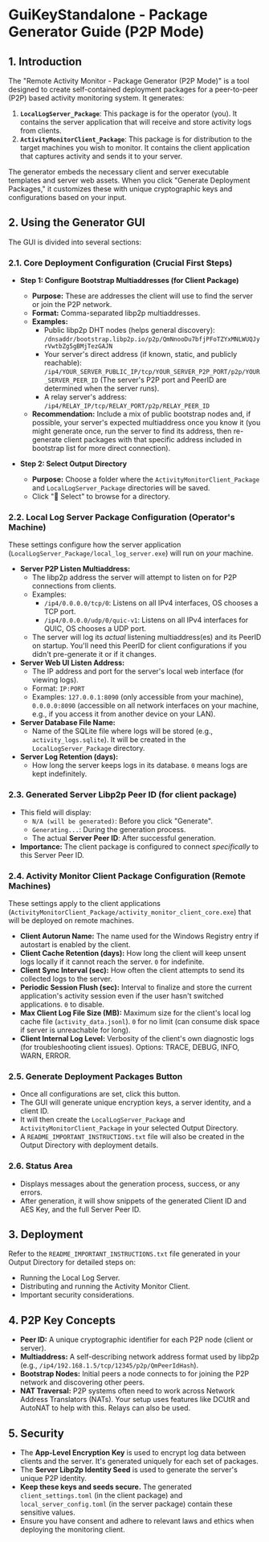# GuiKeyStandalone - Package Generator Guide (P2P Mode)

## 1. Introduction

The "Remote Activity Monitor - Package Generator (P2P Mode)" is a tool designed to create self-contained deployment packages for a peer-to-peer (P2P) based activity monitoring system. It generates:

1.  **`LocalLogServer_Package`**: This package is for the operator (you). It contains the server application that will receive and store activity logs from clients.
2.  **`ActivityMonitorClient_Package`**: This package is for distribution to the target machines you wish to monitor. It contains the client application that captures activity and sends it to your server.

The generator embeds the necessary client and server executable templates and server web assets. When you click "Generate Deployment Packages," it customizes these with unique cryptographic keys and configurations based on your input.

## 2. Using the Generator GUI

The GUI is divided into several sections:

### 2.1. Core Deployment Configuration (Crucial First Steps)

*   **Step 1: Configure Bootstrap Multiaddresses (for Client Package)**
    *   **Purpose:** These are addresses the client will use to find the server or join the P2P network.
    *   **Format:** Comma-separated libp2p multiaddresses.
    *   **Examples:**
        *   Public libp2p DHT nodes (helps general discovery): `/dnsaddr/bootstrap.libp2p.io/p2p/QmNnooDu7bfjPFoTZYxMNLWUQJyrVwtbZg5gBMjTezGAJN`
        *   Your server's direct address (if known, static, and publicly reachable): `/ip4/YOUR_SERVER_PUBLIC_IP/tcp/YOUR_SERVER_P2P_PORT/p2p/YOUR_SERVER_PEER_ID` (The server's P2P port and PeerID are determined when the server runs).
        *   A relay server's address: `/ip4/RELAY_IP/tcp/RELAY_PORT/p2p/RELAY_PEER_ID`
    *   **Recommendation:** Include a mix of public bootstrap nodes and, if possible, your server's expected multiaddress once you know it (you might generate once, run the server to find its address, then re-generate client packages with that specific address included in bootstrap list for more direct connection).

*   **Step 2: Select Output Directory**
    *   **Purpose:** Choose a folder where the `ActivityMonitorClient_Package` and `LocalLogServer_Package` directories will be saved.
    *   Click "📂 Select" to browse for a directory.

### 2.2. Local Log Server Package Configuration (Operator's Machine)

These settings configure how the server application (`LocalLogServer_Package/local_log_server.exe`) will run on *your* machine.

*   **Server P2P Listen Multiaddress:**
    *   The libp2p address the server will attempt to listen on for P2P connections from clients.
    *   Examples:
        *   `/ip4/0.0.0.0/tcp/0`: Listens on all IPv4 interfaces, OS chooses a TCP port.
        *   `/ip4/0.0.0.0/udp/0/quic-v1`: Listens on all IPv4 interfaces for QUIC, OS chooses a UDP port.
    *   The server will log its *actual* listening multiaddress(es) and its PeerID on startup. You'll need this PeerID for client configurations if you didn't pre-generate it or if it changes.
*   **Server Web UI Listen Address:**
    *   The IP address and port for the server's local web interface (for viewing logs).
    *   Format: `IP:PORT`
    *   Examples: `127.0.0.1:8090` (only accessible from your machine), `0.0.0.0:8090` (accessible on all network interfaces on your machine, e.g., if you access it from another device on your LAN).
*   **Server Database File Name:**
    *   Name of the SQLite file where logs will be stored (e.g., `activity_logs.sqlite`). It will be created in the `LocalLogServer_Package` directory.
*   **Server Log Retention (days):**
    *   How long the server keeps logs in its database. `0` means logs are kept indefinitely.

### 2.3. Generated Server Libp2p Peer ID (for client package)

*   This field will display:
    *   `N/A (will be generated)`: Before you click "Generate".
    *   `Generating...`: During the generation process.
    *   The actual **Server Peer ID**: After successful generation.
*   **Importance:** The client package is configured to connect *specifically* to this Server Peer ID.

### 2.4. Activity Monitor Client Package Configuration (Remote Machines)

These settings apply to the client applications (`ActivityMonitorClient_Package/activity_monitor_client_core.exe`) that will be deployed on remote machines.

*   **Client Autorun Name:** The name used for the Windows Registry entry if autostart is enabled by the client.
*   **Client Cache Retention (days):** How long the client will keep unsent logs locally if it cannot reach the server. `0` for indefinite.
*   **Client Sync Interval (sec):** How often the client attempts to send its collected logs to the server.
*   **Periodic Session Flush (sec):** Interval to finalize and store the current application's activity session even if the user hasn't switched applications. `0` to disable.
*   **Max Client Log File Size (MB):** Maximum size for the client's local log cache file (`activity_data.jsonl`). `0` for no limit (can consume disk space if server is unreachable for long).
*   **Client Internal Log Level:** Verbosity of the client's own diagnostic logs (for troubleshooting client issues). Options: TRACE, DEBUG, INFO, WARN, ERROR.

### 2.5. Generate Deployment Packages Button

*   Once all configurations are set, click this button.
*   The GUI will generate unique encryption keys, a server identity, and a client ID.
*   It will then create the `LocalLogServer_Package` and `ActivityMonitorClient_Package` in your selected Output Directory.
*   A `README_IMPORTANT_INSTRUCTIONS.txt` file will also be created in the Output Directory with deployment details.

### 2.6. Status Area

*   Displays messages about the generation process, success, or any errors.
*   After generation, it will show snippets of the generated Client ID and AES Key, and the full Server Peer ID.

## 3. Deployment

Refer to the `README_IMPORTANT_INSTRUCTIONS.txt` file generated in your Output Directory for detailed steps on:
*   Running the Local Log Server.
*   Distributing and running the Activity Monitor Client.
*   Important security considerations.

## 4. P2P Key Concepts

*   **Peer ID:** A unique cryptographic identifier for each P2P node (client or server).
*   **Multiaddress:** A self-describing network address format used by libp2p (e.g., `/ip4/192.168.1.5/tcp/12345/p2p/QmPeerIdHash`).
*   **Bootstrap Nodes:** Initial peers a node connects to for joining the P2P network and discovering other peers.
*   **NAT Traversal:** P2P systems often need to work across Network Address Translators (NATs). Your setup uses features like DCUtR and AutoNAT to help with this. Relays can also be used.

## 5. Security

*   The **App-Level Encryption Key** is used to encrypt log data between clients and the server. It's generated uniquely for each set of packages.
*   The **Server Libp2p Identity Seed** is used to generate the server's unique P2P identity.
*   **Keep these keys and seeds secure.** The generated `client_settings.toml` (in the client package) and `local_server_config.toml` (in the server package) contain these sensitive values.
*   Ensure you have consent and adhere to relevant laws and ethics when deploying the monitoring client.